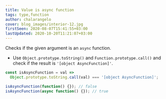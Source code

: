 ```yaml
---
title: Value is async function
tags: type,function
author: chalarangelo
cover: blog_images/interior-12.jpg
firstSeen: 2020-08-07T15:41:55+03:00
lastUpdated: 2020-10-20T11:21:07+03:00
---
```


Checks if the given argument is an `async` function.

- Use `Object.prototype.toString()` and `Function.prototype.call()` and check if the result is `'[object AsyncFunction]'`.

```js
const isAsyncFunction = val =>
  Object.prototype.toString.call(val) === '[object AsyncFunction]';
```

```js
isAsyncFunction(function() {}); // false
isAsyncFunction(async function() {}); // true
```
